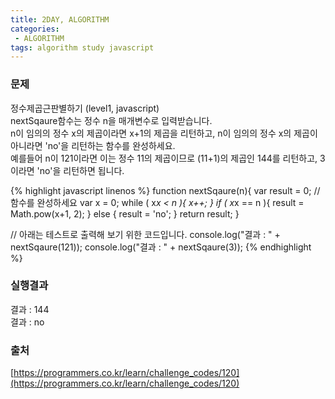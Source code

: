 ```yaml
---
title: 2DAY, ALGORITHM
categories:
 - ALGORITHM
tags: algorithm study javascript
---
```


### 문제
정수제곱근판별하기 (level1, javascript)<br />
nextSqaure함수는 정수 n을 매개변수로 입력받습니다.<br />
n이 임의의 정수 x의 제곱이라면 x+1의 제곱을 리턴하고, n이 임의의 정수 x의 제곱이 아니라면 'no'을 리턴하는 함수를 완성하세요.<br />
예를들어 n이 121이라면 이는 정수 11의 제곱이므로 (11+1)의 제곱인 144를 리턴하고, 3이라면 'no'을 리턴하면 됩니다.<br />

{% highlight javascript linenos %}
function nextSqaure(n){
  var result = 0;
  //함수를 완성하세요
  var x = 0;
  while ( x*x < n ){
  	 x++;
  }
  if ( x*x == n ){
    result = Math.pow(x+1, 2);
  } else {
  	 result = 'no';
  }
  return result;
}

// 아래는 테스트로 출력해 보기 위한 코드입니다.
console.log("결과 : " + nextSqaure(121));
console.log("결과 : " + nextSqaure(3));
{% endhighlight %}

### 실행결과
결과 : 144<br />
결과 : no

### 출처
[https://programmers.co.kr/learn/challenge_codes/120](https://programmers.co.kr/learn/challenge_codes/120)

